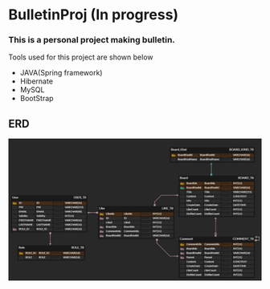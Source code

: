 # BulletinProj (In progress)
### This is a personal project making bulletin.
Tools used for this project are shown below
<ul>
  <li>JAVA(Spring framework)
  <li>Hibernate</li>
  <li>MySQL</li>
  <li>BootStrap</li>
</ul>

## ERD
![erd](/img/erd.jpg)
